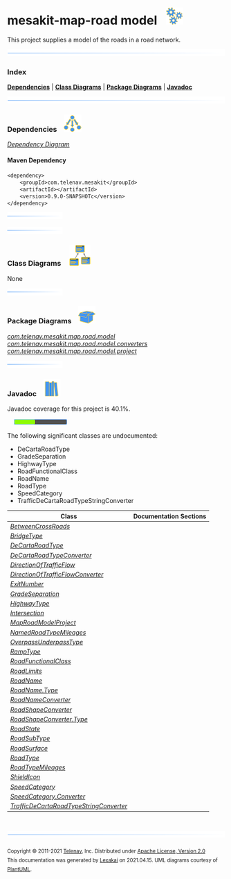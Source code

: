 # mesakit-map-road model &nbsp;&nbsp;![](documentation/images/gears-40.png)

This project supplies a model of the roads in a road network.

![](documentation/images/horizontal-line.png)

### Index



[**Dependencies**](#dependencies) | [**Class Diagrams**](#class-diagrams) | [**Package Diagrams**](#package-diagrams) | [**Javadoc**](#javadoc)

![](documentation/images/horizontal-line.png)

### Dependencies <a name="dependencies"></a> &nbsp;&nbsp; ![](documentation/images/dependencies-40.png)

[*Dependency Diagram*](documentation/diagrams/dependencies.svg)

#### Maven Dependency

    <dependency>
        <groupId>com.telenav.mesakit</groupId>
        <artifactId></artifactId>
        <version>0.9.0-SNAPSHOTc</version>
    </dependency>

![](documentation/images/short-horizontal-line.png)

[//]: # (start-user-text)



[//]: # (end-user-text)

![](documentation/images/short-horizontal-line.png)

### Class Diagrams <a name="class-diagrams"></a> &nbsp; &nbsp; ![](documentation/images/diagram-48.png)

None

![](documentation/images/short-horizontal-line.png)

### Package Diagrams <a name="package-diagrams"></a> &nbsp;&nbsp; ![](documentation/images/box-40.png)

[*com.telenav.mesakit.map.road.model*](documentation/diagrams/com.telenav.mesakit.map.road.model.svg)  
[*com.telenav.mesakit.map.road.model.converters*](documentation/diagrams/com.telenav.mesakit.map.road.model.converters.svg)  
[*com.telenav.mesakit.map.road.model.project*](documentation/diagrams/com.telenav.mesakit.map.road.model.project.svg)  

![](documentation/images/short-horizontal-line.png)

### Javadoc <a name="javadoc"></a> &nbsp;&nbsp; ![](documentation/images/books-40.png)

Javadoc coverage for this project is 40.1%.  
  
&nbsp; &nbsp;  ![](documentation/images/meter-40-12.png)

The following significant classes are undocumented:  

- DeCartaRoadType  
- GradeSeparation  
- HighwayType  
- RoadFunctionalClass  
- RoadName  
- RoadType  
- SpeedCategory  
- TrafficDeCartaRoadTypeStringConverter

| Class | Documentation Sections |
|---|---|
| [*BetweenCrossRoads*](https://telenav.github.io/mesakit-data/javadoc/mesakit.map.road.model/com/telenav/mesakit/map/road/model/BetweenCrossRoads.html) |  |  
| [*BridgeType*](https://telenav.github.io/mesakit-data/javadoc/mesakit.map.road.model/com/telenav/mesakit/map/road/model/BridgeType.html) |  |  
| [*DeCartaRoadType*](https://telenav.github.io/mesakit-data/javadoc/mesakit.map.road.model/com/telenav/mesakit/map/road/model/DeCartaRoadType.html) |  |  
| [*DeCartaRoadTypeConverter*](https://telenav.github.io/mesakit-data/javadoc/mesakit.map.road.model/com/telenav/mesakit/map/road/model/converters/DeCartaRoadTypeConverter.html) |  |  
| [*DirectionOfTrafficFlow*](https://telenav.github.io/mesakit-data/javadoc/mesakit.map.road.model/com/telenav/mesakit/map/road/model/DirectionOfTrafficFlow.html) |  |  
| [*DirectionOfTrafficFlowConverter*](https://telenav.github.io/mesakit-data/javadoc/mesakit.map.road.model/com/telenav/mesakit/map/road/model/converters/DirectionOfTrafficFlowConverter.html) |  |  
| [*ExitNumber*](https://telenav.github.io/mesakit-data/javadoc/mesakit.map.road.model/com/telenav/mesakit/map/road/model/ExitNumber.html) |  |  
| [*GradeSeparation*](https://telenav.github.io/mesakit-data/javadoc/mesakit.map.road.model/com/telenav/mesakit/map/road/model/GradeSeparation.html) |  |  
| [*HighwayType*](https://telenav.github.io/mesakit-data/javadoc/mesakit.map.road.model/com/telenav/mesakit/map/road/model/HighwayType.html) |  |  
| [*Intersection*](https://telenav.github.io/mesakit-data/javadoc/mesakit.map.road.model/com/telenav/mesakit/map/road/model/Intersection.html) |  |  
| [*MapRoadModelProject*](https://telenav.github.io/mesakit-data/javadoc/mesakit.map.road.model/com/telenav/mesakit/map/road/model/project/MapRoadModelProject.html) |  |  
| [*NamedRoadTypeMileages*](https://telenav.github.io/mesakit-data/javadoc/mesakit.map.road.model/com/telenav/mesakit/map/road/model/NamedRoadTypeMileages.html) |  |  
| [*OverpassUnderpassType*](https://telenav.github.io/mesakit-data/javadoc/mesakit.map.road.model/com/telenav/mesakit/map/road/model/OverpassUnderpassType.html) |  |  
| [*RampType*](https://telenav.github.io/mesakit-data/javadoc/mesakit.map.road.model/com/telenav/mesakit/map/road/model/RampType.html) |  |  
| [*RoadFunctionalClass*](https://telenav.github.io/mesakit-data/javadoc/mesakit.map.road.model/com/telenav/mesakit/map/road/model/RoadFunctionalClass.html) |  |  
| [*RoadLimits*](https://telenav.github.io/mesakit-data/javadoc/mesakit.map.road.model/com/telenav/mesakit/map/road/model/RoadLimits.html) |  |  
| [*RoadName*](https://telenav.github.io/mesakit-data/javadoc/mesakit.map.road.model/com/telenav/mesakit/map/road/model/RoadName.html) |  |  
| [*RoadName.Type*](https://telenav.github.io/mesakit-data/javadoc/mesakit.map.road.model/com/telenav/mesakit/map/road/model/RoadName.Type.html) |  |  
| [*RoadNameConverter*](https://telenav.github.io/mesakit-data/javadoc/mesakit.map.road.model/com/telenav/mesakit/map/road/model/converters/RoadNameConverter.html) |  |  
| [*RoadShapeConverter*](https://telenav.github.io/mesakit-data/javadoc/mesakit.map.road.model/com/telenav/mesakit/map/road/model/converters/RoadShapeConverter.html) |  |  
| [*RoadShapeConverter.Type*](https://telenav.github.io/mesakit-data/javadoc/mesakit.map.road.model/com/telenav/mesakit/map/road/model/converters/RoadShapeConverter.Type.html) |  |  
| [*RoadState*](https://telenav.github.io/mesakit-data/javadoc/mesakit.map.road.model/com/telenav/mesakit/map/road/model/RoadState.html) |  |  
| [*RoadSubType*](https://telenav.github.io/mesakit-data/javadoc/mesakit.map.road.model/com/telenav/mesakit/map/road/model/RoadSubType.html) |  |  
| [*RoadSurface*](https://telenav.github.io/mesakit-data/javadoc/mesakit.map.road.model/com/telenav/mesakit/map/road/model/RoadSurface.html) |  |  
| [*RoadType*](https://telenav.github.io/mesakit-data/javadoc/mesakit.map.road.model/com/telenav/mesakit/map/road/model/RoadType.html) |  |  
| [*RoadTypeMileages*](https://telenav.github.io/mesakit-data/javadoc/mesakit.map.road.model/com/telenav/mesakit/map/road/model/RoadTypeMileages.html) |  |  
| [*ShieldIcon*](https://telenav.github.io/mesakit-data/javadoc/mesakit.map.road.model/com/telenav/mesakit/map/road/model/ShieldIcon.html) |  |  
| [*SpeedCategory*](https://telenav.github.io/mesakit-data/javadoc/mesakit.map.road.model/com/telenav/mesakit/map/road/model/SpeedCategory.html) |  |  
| [*SpeedCategory.Converter*](https://telenav.github.io/mesakit-data/javadoc/mesakit.map.road.model/com/telenav/mesakit/map/road/model/SpeedCategory.Converter.html) |  |  
| [*TrafficDeCartaRoadTypeStringConverter*](https://telenav.github.io/mesakit-data/javadoc/mesakit.map.road.model/com/telenav/mesakit/map/road/model/converters/TrafficDeCartaRoadTypeStringConverter.html) |  |  

[//]: # (start-user-text)



[//]: # (end-user-text)

<br/>

![](documentation/images/horizontal-line.png)

<sub>Copyright &#169; 2011-2021 [Telenav](http://telenav.com), Inc. Distributed under [Apache License, Version 2.0](LICENSE)</sub>  
<sub>This documentation was generated by [Lexakai](https://github.com/Telenav/lexakai) on 2021.04.15. UML diagrams courtesy
of [PlantUML](http://plantuml.com).</sub>

